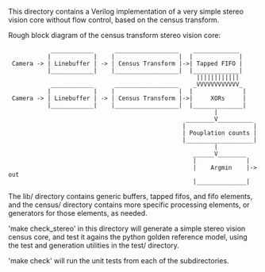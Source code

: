 This directory contains a Verilog implementation of a very simple stereo vision
core without flow control, based on the census transform.

Rough block diagram of the census transform stereo vision core:
```        
            ____________      __________________    _____________
           |            |    |                  |  |             |
 Camera -> | Linebuffer | -> | Census Transform |->| Tapped FIFO |
           |____________|    |__________________|  |_____________|
                                                     ||||||||||||
            ____________      __________________    _VVVVVVVVVVVV_
           |            |    |                  |  |              |
 Camera -> | Linebuffer | -> | Census Transform |->|     XORs     |
           |____________|    |__________________|  |______________|
                                                          |
                                                  ________V__________ 
                                                 |                   |
                                                 | Pouplation counts |
                                                 |___________________| 
                                                          |
                                                    ______V________
                                                    |              | 
                                                    |    Argmin    |-> out
                                                    |______________|
```

The lib/ directory contains generic buffers, tapped fifos, and fifo elements, and
the census/ directory contains more specific processing elements, or generators
for those elements, as needed.

'make check_stereo' in this directory will generate a simple stereo vision census core,
and test it agains the python golden reference model, using the test and
generation utilities in the test/ directory. 

'make check' will run the unit tests from each of the subdirectories.
